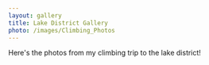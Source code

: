 ```yaml
---
layout: gallery
title: Lake District Gallery
photo: /images/Climbing_Photos
---
```


Here's the photos from my climbing trip to the lake district!